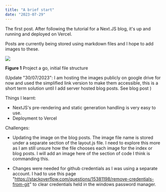 ```yaml
---
title: "A brief start"
date: "2023-07-29"
---
```


The first post. After following the tutorial for a Next.JS blog, it's up and running and deployed on Vercel.

Posts are currently being stored using markdown files and I hope to add images to these.

![][def]

**Figure 1** Project a go, initial file structure

(Update "30/07/2023": I am hosting the images publicly on google drive for now and used the simplified link version to make them accessible, this is a short term solution until I add server hosted blog posts. See blog post )

Things I learnt:

- NextJS's pre-rendering and static generation handling is very easy to use.
- Deployment to Vercel

Challenges:

- Updating the image on the blog posts. The image file name is stored under a separate section of the layout.js file. I need to explore this more as I am still unsure how the file chooses each image for the index or blog posts. I will add an image here of the section of code I think is commanding this.

- Changes were needed for github credentials as I was using a separate account. I had to use this page "https://stackoverflow.com/questions/15381198/remove-credentials-from-git" to clear credentials held in the windows password manager.

[def]: https://drive.google.com/uc?id=106hHTqrEWTSyMFY841M08Ud_MVmr6qBf

